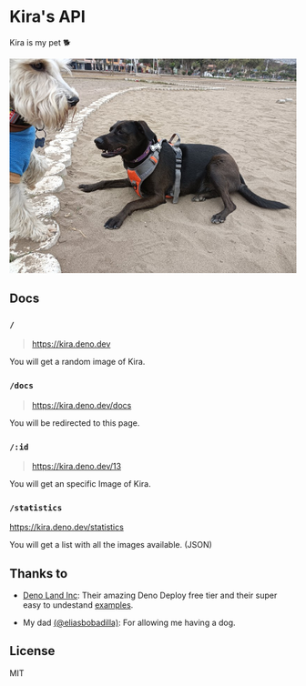 # Kira's API

Kira is my pet 🐕

![A Kira's pic](./images/chilling.jpg)

## Docs

### `/`

> https://kira.deno.dev

You will get a random image of Kira.

### `/docs`

> https://kira.deno.dev/docs

You will be redirected to this page.

### `/:id`

> https://kira.deno.dev/13

You will get an specific Image of Kira.

### `/statistics`

https://kira.deno.dev/statistics

You will get a list with all the images available. (JSON)

## Thanks to

- [Deno Land Inc](https://deno.com/company): Their amazing Deno Deploy free tier
  and their super easy to undestand
  [examples](https://examples.deno.land/http-server-routing).

- My dad [(@eliasbobadilla)](https://github.com/eliasbobadilla): For allowing me
  having a dog.

## License

MIT
